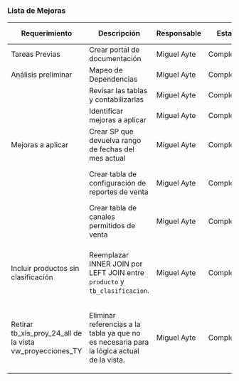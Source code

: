 ### Lista de Mejoras

| **Requerimiento**     | **Descripción**                                        | **Responsable** | **Estado** | **Notas adicionales**                            |
|-----------------------|--------------------------------------------------------|-----------------|------------|--------------------------------------------------|
| Tareas   Previas      | Crear portal de documentación                          | Miguel Ayte     | <span class="estado-completado">Completado</span> |                                                  |
| Análisis   preliminar | Mapeo de   Dependencias                                | Miguel Ayte     | <span class="estado-completado">Completado</span> |                                                  |
|                       | Revisar   las tablas y contabilizarlas                 | Miguel Ayte     | <span class="estado-completado">Completado</span> |                                                  |
|                       | Identificar   mejoras a aplicar                        | Miguel Ayte     | <span class="estado-completado">Completado</span> |                                                  |
| Mejoras   a aplicar   | Crear SP   que devuelva rango de fechas del mes actual | Miguel Ayte     | <span class="estado-completado">Completado</span> | Mejorar   tratamiento de fechas                  |
|                       | Crear   tabla de configuración de reportes de venta    | Miguel Ayte     | <span class="estado-completado">Completado</span> | Evitar   el uso de valores "en duro" (hardcoded) |
|                       | Crear   tabla de canales permitidos de venta           | Miguel Ayte     | <span class="estado-completado">Completado</span> | Evitar   el uso de valores "en duro" (hardcoded) |
| Incluir productos sin clasificación | Reemplazar INNER JOIN por LEFT JOIN entre `producto` y `tb_clasificacion`. | Miguel Ayte     | <span class="estado-completado">Completado</span> | Asegura que los reportes incluyan productos sin clasificación para análisis completos. 
| Retirar tb_xls_proy_24_all de la vista vw_proyecciones_TY| Eliminar referencias a la tabla ya que no es necesaria para la lógica actual de la vista. | Miguel Ayte | <span class="estado-completado">Completado</span> | Validar que no existan dependencias externas. Ejecutar pruebas tras el cambio.
                                   |